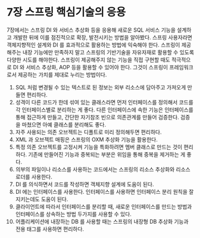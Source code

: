 # 7장 스프링 핵심기술의 응용

7장에서는 스프링 DI 와 서비스 추상화 등을 응용해 새로운 SQL 서비스 기능을 설계하고 개발한 뒤에
이를 점진적으로 확장, 발전시키는 방법을 알아봤다. 스프링 사용자라면 객체지향적인 설계와 DI 를
효과적으로 활용하는 방법에 익숙해야 한다. 스프링이 제공해주는 내장 기능에만 만족하지 말고
스프링의 기반기술을 자유자재로 활용할 수 있도록 다양한 시도를 해야한다. 스프링이 제공해주지 않는
기능을 직접 구현할 때도 적극적으로 DI 와 서비스 추상화, AOP 등을 활용할 수 있어야 한다. 그것이
스프링이 프레임워크로서 제공하는 가치를 제대로 누리는 방법이다.

1. SQL 처럼 변경될 수 있는 텍스트로 된 정보는 외부 리소스에 담아주고 가져오게 만들면 편리하다.
2. 성격이 다른 코드가 한데 섞여 있는 클래스라면 먼저 인터페이스를 정의해서 코드를 각 인터페이스별로 분리하는
게 좋다. 다른 인터페이스에 속한 기능은 인터페이스를 통해 접근하게 만들고, 간단한 자기참조 빈으로 의존관계를
만들어 검증한다. 검증을 마쳤으면 아예 클래스를 분리해도 좋다.
3. 자주 사용되는 의존 오브젝트는 디폴트로 미리 정의해두면 편리하다.
4. XML 과 오브젝트 매핑은 스프링의 OXM 추상화 기능을 활용한다.
5. 특정 의존 오브젝트를 고정시켜 기능을 특화하려면 멤버 클래스로 만드는 것이 편리하다. 기존에 만들어진 기능과
중복되는 부분은 위임을 통해 중복을 제거하는 게 좋다.
6. 의부의 파일이나 리소스를 사용하는 코드에서는 스프링의 리소스 추상화와 리소스 로더를 사용한다.
7. DI 를 의식하면서 코드를 작성하면 객체지향 설계에 도움이 된다.
8. DI 에는 인터페이스를 사용한다. 인터페이스를 사용하면 인터페이스 분리 원칙을 잘 지키는데도 도움이 된다.
9. 클라이언트에 따라서 인터페이스를 분리할 때, 새로운 인터페이스를 만드는 방법과 인터페이스를 상속하는 방법
두가지를 사용할 수 있다.
10. 어플리케이션에 내장하는 DB 를 사용할 때는 스프링의 내장형 DB 추상화 기능과 전용 태그를 사용하면 편리하다.